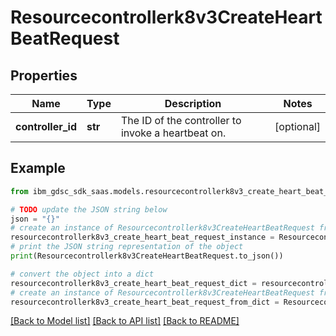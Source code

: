 # Resourcecontrollerk8v3CreateHeartBeatRequest


## Properties

Name | Type | Description | Notes
------------ | ------------- | ------------- | -------------
**controller_id** | **str** | The ID of the controller to invoke a heartbeat on. | [optional] 

## Example

```python
from ibm_gdsc_sdk_saas.models.resourcecontrollerk8v3_create_heart_beat_request import Resourcecontrollerk8v3CreateHeartBeatRequest

# TODO update the JSON string below
json = "{}"
# create an instance of Resourcecontrollerk8v3CreateHeartBeatRequest from a JSON string
resourcecontrollerk8v3_create_heart_beat_request_instance = Resourcecontrollerk8v3CreateHeartBeatRequest.from_json(json)
# print the JSON string representation of the object
print(Resourcecontrollerk8v3CreateHeartBeatRequest.to_json())

# convert the object into a dict
resourcecontrollerk8v3_create_heart_beat_request_dict = resourcecontrollerk8v3_create_heart_beat_request_instance.to_dict()
# create an instance of Resourcecontrollerk8v3CreateHeartBeatRequest from a dict
resourcecontrollerk8v3_create_heart_beat_request_from_dict = Resourcecontrollerk8v3CreateHeartBeatRequest.from_dict(resourcecontrollerk8v3_create_heart_beat_request_dict)
```
[[Back to Model list]](../README.md#documentation-for-models) [[Back to API list]](../README.md#documentation-for-api-endpoints) [[Back to README]](../README.md)


